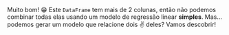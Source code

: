 Muito bom! :grin: Este `DataFrame` tem mais de 2 colunas, então não podemos combinar todas elas usando um modelo de regressão linear **simples**. Mas... podemos gerar um modelo que relacione dois :v: deles? Vamos descobrir!